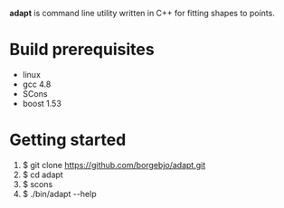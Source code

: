 **adapt** is command line utility written in C++ for fitting shapes to
points.

# Build prerequisites #

* linux
* gcc 4.8
* SCons
* boost 1.53

# Getting started #

1. $ git clone https://github.com/borgebjo/adapt.git
2. $ cd adapt
3. $ scons
4. $ ./bin/adapt --help
